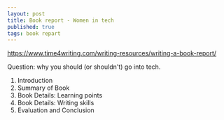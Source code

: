 ```yaml
---
layout: post
title: Book report - Women in tech
published: true
tags: book repart
---
```


https://www.time4writing.com/writing-resources/writing-a-book-report/

Question: why you should (or shouldn't) go into tech.

1. Introduction
2. Summary of Book
3. Book Details: Learning points
4. Book Details: Writing skills
5. Evaluation and Conclusion